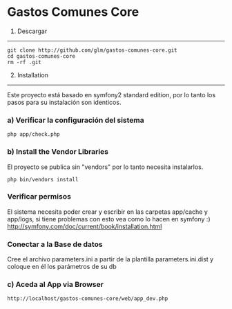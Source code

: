 Gastos Comunes Core
========================

1) Descargar
--------------------------------

    git clone http://github.com/glm/gastos-comunes-core.git
    cd gastos-comunes-core
    rm -rf .git

2) Installation
---------------

Este proyecto está basado en symfony2 standard edition, por lo tanto los pasos para 
su instalación son identicos.

### a) Verificar la configuración del sistema

    php app/check.php

### b) Install the Vendor Libraries

El proyecto se publica sin "vendors" por lo tanto necesita instalarlos.

    php bin/vendors install

### Verificar permisos
El sistema necesita poder crear y escribir en las carpetas app/cache y app/logs,
si tiene problemas con esto vea como lo hacen en symfony :)
http://symfony.com/doc/current/book/installation.html

### Conectar a la Base de datos

Cree el archivo parameters.ini a partir de la plantilla parameters.ini.dist y 
coloque en él los parámetros de su db

### c) Aceda al App via Browser

    http://localhost/gastos-comunes-core/web/app_dev.php

